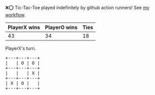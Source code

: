 :x::o: Tic-Tac-Toe played indefinitely by github action runners! See [my workflow](.github/workflows/play.yaml).

|PlayerX wins|PlayerO wins|Ties|
|-|-|-|
|43|34|18|

PlayerX's turn.

<pre>
+---+---+---+
|   | O | O |
+---+---+---+
|   |   | X |
+---+---+---+
| X | O |   |
+---+---+---+
</pre>